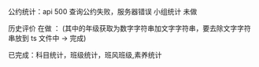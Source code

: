 公约统计：api 500 查询公约失败，服务器错误
小组统计 未做

历史评价 在做 ： (其中的年级获取为数字字符串加文字字符串，要去除文字字符串放到 ts 文件中 -> 完成)

已完成：科目统计，班级统计，班风班级,素养统计
